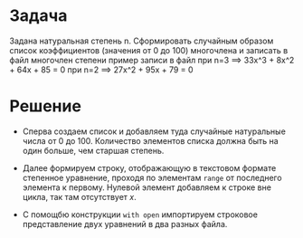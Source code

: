 # Задача
Задана натуральная степень n. Сформировать случайным образом список коэффициентов (значения от 0 до 100) многочлена и записать в файл многочлен степени пример записи в файл при n=3 ==> 33x^3 + 8x^2 + 64x + 85 = 0 при n=2 ==> 27x^2 + 95x + 79 = 0

# Решение
+ Сперва создаем список и добавляем туда случайные натуральные числа от 0 до 100. Количество элементов списка должна быть на один больше, чем старшая степень.

+ Далее формируем строку, отображающую в текстовом формате степенное уравнение, проходя по элементам `range` от последнего элемента к первому. Нулевой элемент добавляем к строке вне цикла, так там отсутствует _x_.

+ С помощбю конструкции `with open` импортируем строковое представление двух уравнений в два разных файла.